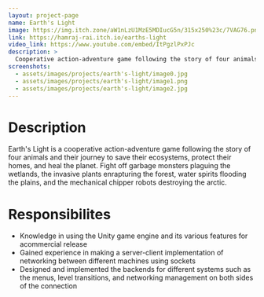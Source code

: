 ```yaml
---
layout: project-page
name: Earth's Light
image: https://img.itch.zone/aW1nLzU1MzE5MDIucG5n/315x250%23c/7VAG76.png
link: https://hamraj-rai.itch.io/earths-light
video_link: https://www.youtube.com/embed/ItPgzlPxPJc
description: >
  Cooperative action-adventure game following the story of four animals and their journey to save their ecosystems.
screenshots:
  - assets/images/projects/earth's-light/image0.jpg
  - assets/images/projects/earth's-light/image1.png
  - assets/images/projects/earth's-light/image2.jpg
---
```


# Description

Earth's Light is a cooperative action-adventure game following the story of four animals and their journey to save their ecosystems, protect their homes, and heal the planet. Fight off garbage monsters plaguing the wetlands, the invasive plants enrapturing the forest, water spirits flooding the plains, and the mechanical chipper robots destroying the arctic.

# Responsibilites

- Knowledge in using the Unity game engine and its various features for acommercial release
- Gained experience in making a server-client implementation of networking
between different machines using sockets
- Designed and implemented the backends for different systems such as the
menus, level transitions, and networking management on both sides of the
connection
